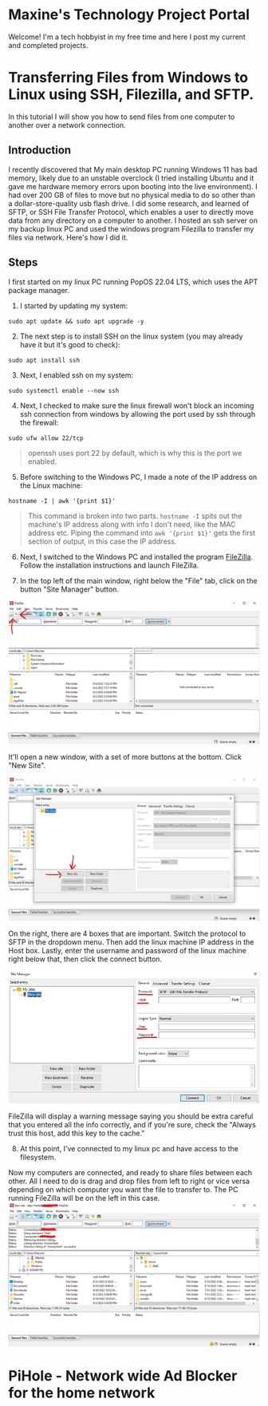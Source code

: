 # Maxine's Technology Project Portal
 Welcome! I'm a tech hobbyist in my free time and here I post my current and completed projects.

# Transferring Files from Windows to Linux using SSH, Filezilla, and SFTP.
In this tutorial I will show you how to send files from one computer to another over a network connection.

## Introduction
I recently discovered that My main desktop PC running Windows 11 has bad memory, likely due to an unstable overclock (I tried installing Ubuntu and it gave me hardware memory errors upon booting into the live environment). I had over 200 GB of files to move but no physical media to do so other than a dollar-store-quality usb flash drive. I did some research, and learned of SFTP, or SSH File Transfer Protocol, which enables a user to directly move data from any directory on a computer to another. I hosted an ssh server on my backup linux PC and used the windows program Filezilla to transfer my files via network. Here's how I did it.

## Steps
 I first started on my linux PC running PopOS 22.04 LTS, which uses the APT package manager. 

1. I started by updating my system:
```
sudo apt update && sudo apt upgrade -y
```

2. The next step is to install SSH on the linux system (you may already have it but it's good to check): 
```
sudo apt install ssh
```
3. Next, I enabled ssh on my system:
```
sudo systemctl enable --now ssh
```
4. Next, I checked to make sure the linux firewall won't block an incoming ssh connection from windows by allowing the port used by ssh through the firewall:
```
sudo ufw allow 22/tcp
```
> openssh uses port 22 by default, which is why this is the port we enabled.

5. Before switching to the Windows PC, I made a note of the IP address on the Linux machine:
```
hostname -I | awk '{print $1}'
```
>This command is broken into two parts. `hostname -I` spits out the machine's IP address along with info I don't need, like the MAC address etc. Piping the command into `awk '{print $1}'` gets the first section of output, in this case the IP address.

6. Next, I switched to the Windows PC and installed the program [FileZilla](https://filezilla-project.org/). Follow the installation instructions and launch FileZilla. 

7. In the top left of the main window, right below the "File" tab, click on the button "Site Manager" button.

![Click on Site Manager](Images/FileZilla_pics/FileZilla_setup_pic_1.png)
<!-- <img
  src="Images/FileZilla_pics/FileZilla_setup_pic_1.png"
  alt=""
  title="Click on Site Manager"
  style="display: inline-block; margin: 0 auto; max-width: 600px"> -->

 It'll open a new window, with a set of more buttons at the bottom. Click "New Site". 
 
 ![Click on New Site](Images/FileZilla_pics/FileZilla_setup_pic_2.png)
 
 On the right, there are 4 boxes that are important. Switch the protocol to SFTP in the dropdown menu. Then add the linux machine IP address in the Host box. Lastly, enter the username and password of the linux machine right below that, then click the connect button.
 
 ![Change Dropdown to SFTP, Fill in Host IP, username, and password](Images/FileZilla_pics/FileZilla_setup_pic_3.png)

  FileZilla will display a warning message saying you should be extra careful that you entered all the info correctly, and if you're sure, check the "Always trust this host, add this key to the cache."

8. At this point, I've connected to my linux pc and have access to the filesystem. 

Now my computers are connected, and ready to share files between each other. All I need to do is drag and drop files from left to right or vice versa depending on which computer you want the file to transfer to. The PC running FileZilla will be on the left in this case.
  ![Computers Connected ready for File Sharing](Images/FileZilla_pics/FileZilla_setup_pic_4.png)






# PiHole - Network wide Ad Blocker for the home network
